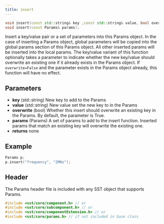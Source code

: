 ```yaml
---
title: insert
---
```

```cpp
void insert(const std::string& key ,const std::string& value, bool overwrite = true);
void insert(const Params& params);
```

Insert a key/value pair or a set of parameters into this Params object. In the case of inserting a Params object, global parameters will be copied into the global params section of this Params object. All other inserted params will be inserted into the local params. The key/value variant of this function optionally takes a parameter to indicate whether the new key/value should overwrite an existing one if it already exists in the Params object. If `overwrite=False` and the parameter exists in the Params object already, this function will have no effect.

## Parameters
* **key** (std::string) New key to add to the Params
* **value** (std::string) New value set the new key to in the Params
* **overwrite** (bool) Whether this insert should overwrite an existing key in the Params. By default, the parameter is True. 
* **params** (Params) A set of params to add to the insert function. Inserted params that match an existing key will overwrite the existing one.
* **returns** none


## Example

```cpp
Params p;
p.insert("frequency", "2MHz"); 
```

## Header
The Params header file is included with any SST object that supports Params.
```cpp
#include <sst/core/component.h> // or
#include <sst/core/subcomponent.h> // or
#include <sst/core/componentExtension.h> // or
#include <sst/core/params.h> // if not included in base class
```